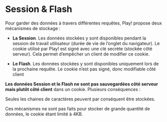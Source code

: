# Session & Flash

Pour garder des données à travers différentes requêtes, Play! propose deux  mécanismes de stockage :

* **La Session**. Les données stockées y sont disponibles pendant la session de travail utilisateur (durée de vie de l’onglet du navigateur). Le cookie utilisé par Play! est signé avec une clé secrète (stockée côté serveur). Cela permet d’empêcher un client de modifier ce cookie.

* **Le Flash**. Les données stockées y sont disponibles uniquement lors de la prochaine requête. Le cookie n’est pas signé, donc modifiable côté client

**Les données Session et le Flash ne sont pas sauvegardées côté serveur mais plutôt côté client** dans un cookie. Plusieurs conséquences :

Seules les chaines de caractères peuvent par conséquent être stockées.

Ces mécanismes ne sont pas faits pour stocker de grande quantité de données, le cookie étant limité à 4KB.

